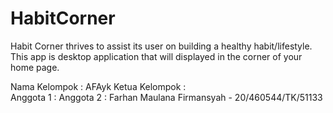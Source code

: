 # HabitCorner
Habit Corner thrives to assist its user on building a healthy habit/lifestyle. This app is desktop application that will displayed in the corner of your home page. 

Nama Kelompok : AFAyk
Ketua Kelompok :  
Anggota 1 : 
Anggota 2 : Farhan Maulana Firmansyah - 20/460544/TK/51133
